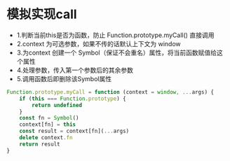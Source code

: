 <!--
 * @Descripttion: 
 * @version: 1.0.0
 * @Author: jimmiezhou
 * @Date: 2019-12-13 18:09:24
 * @LastEditors: jimmiezhou
 * @LastEditTime: 2019-12-13 18:18:23
 -->
# 模拟实现call

- 1.判断当前this是否为函数，防止 Function.prototype.myCall() 直接调用
- 2.context 为可选参数，如果不传的话默认上下文为 window
- 3.为context 创建一个 Symbol（保证不会重名）属性，将当前函数赋值给这个属性
- 4.处理参数，传入第一个参数后的其余参数
- 5.调用函数后即删除该Symbol属性

```javascript
Function.prototype.myCall = function (context = window, ...args) {
    if (this === Function.prototype) {
        return undefined
    }
    const fn = Symbol()
    context[fn] = this
    const result = context[fn](...args)
    delete context.fn
    return result
}
```